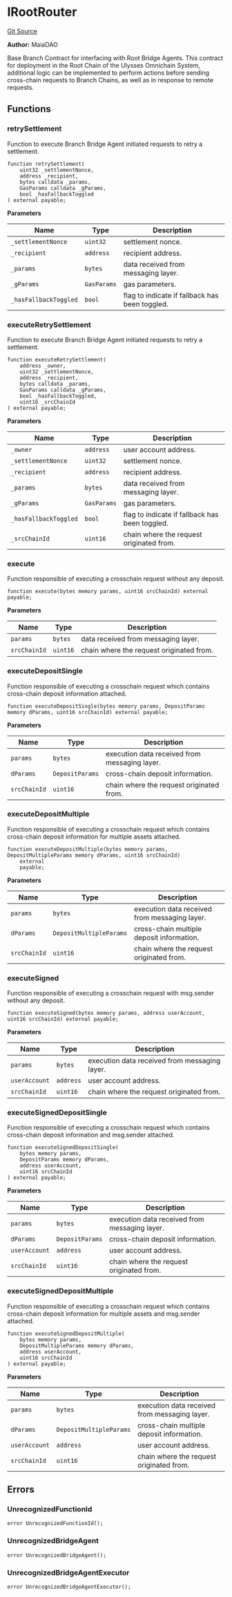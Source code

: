 # IRootRouter
[Git Source](https://github.com/Maia-DAO/2023-09-maia-remediations/blob/main/src/interfaces/IRootRouter.sol)

**Author:**
MaiaDAO

Base Branch Contract for interfacing with Root Bridge Agents.
This contract for deployment in the Root Chain of the Ulysses Omnichain System,
additional logic can be implemented to perform actions before sending cross-chain
requests to Branch Chains, as well as in response to remote requests.


## Functions
### retrySettlement

Function to execute Branch Bridge Agent initiated requests to retry a settlement.


```solidity
function retrySettlement(
    uint32 _settlementNonce,
    address _recipient,
    bytes calldata _params,
    GasParams calldata _gParams,
    bool _hasFallbackToggled
) external payable;
```
**Parameters**

|Name|Type|Description|
|----|----|-----------|
|`_settlementNonce`|`uint32`|settlement nonce.|
|`_recipient`|`address`|recipient address.|
|`_params`|`bytes`|data received from messaging layer.|
|`_gParams`|`GasParams`|gas parameters.|
|`_hasFallbackToggled`|`bool`|flag to indicate if fallback has been toggled.|


### executeRetrySettlement

Function to execute Branch Bridge Agent initiated requests to retry a settlement.


```solidity
function executeRetrySettlement(
    address _owner,
    uint32 _settlementNonce,
    address _recipient,
    bytes calldata _params,
    GasParams calldata _gParams,
    bool _hasFallbackToggled,
    uint16 _srcChainId
) external payable;
```
**Parameters**

|Name|Type|Description|
|----|----|-----------|
|`_owner`|`address`|user account address.|
|`_settlementNonce`|`uint32`|settlement nonce.|
|`_recipient`|`address`|recipient address.|
|`_params`|`bytes`|data received from messaging layer.|
|`_gParams`|`GasParams`|gas parameters.|
|`_hasFallbackToggled`|`bool`|flag to indicate if fallback has been toggled.|
|`_srcChainId`|`uint16`|chain where the request originated from.|


### execute

Function responsible of executing a crosschain request without any deposit.


```solidity
function execute(bytes memory params, uint16 srcChainId) external payable;
```
**Parameters**

|Name|Type|Description|
|----|----|-----------|
|`params`|`bytes`|data received from messaging layer.|
|`srcChainId`|`uint16`|chain where the request originated from.|


### executeDepositSingle

Function responsible of executing a crosschain request which contains cross-chain deposit information attached.


```solidity
function executeDepositSingle(bytes memory params, DepositParams memory dParams, uint16 srcChainId) external payable;
```
**Parameters**

|Name|Type|Description|
|----|----|-----------|
|`params`|`bytes`|execution data received from messaging layer.|
|`dParams`|`DepositParams`|cross-chain deposit information.|
|`srcChainId`|`uint16`|chain where the request originated from.|


### executeDepositMultiple

Function responsible of executing a crosschain request which contains cross-chain deposit information for multiple assets attached.


```solidity
function executeDepositMultiple(bytes memory params, DepositMultipleParams memory dParams, uint16 srcChainId)
    external
    payable;
```
**Parameters**

|Name|Type|Description|
|----|----|-----------|
|`params`|`bytes`|execution data received from messaging layer.|
|`dParams`|`DepositMultipleParams`|cross-chain multiple deposit information.|
|`srcChainId`|`uint16`|chain where the request originated from.|


### executeSigned

Function responsible of executing a crosschain request with msg.sender without any deposit.


```solidity
function executeSigned(bytes memory params, address userAccount, uint16 srcChainId) external payable;
```
**Parameters**

|Name|Type|Description|
|----|----|-----------|
|`params`|`bytes`|execution data received from messaging layer.|
|`userAccount`|`address`|user account address.|
|`srcChainId`|`uint16`|chain where the request originated from.|


### executeSignedDepositSingle

Function responsible of executing a crosschain request which contains cross-chain deposit information and msg.sender attached.


```solidity
function executeSignedDepositSingle(
    bytes memory params,
    DepositParams memory dParams,
    address userAccount,
    uint16 srcChainId
) external payable;
```
**Parameters**

|Name|Type|Description|
|----|----|-----------|
|`params`|`bytes`|execution data received from messaging layer.|
|`dParams`|`DepositParams`|cross-chain deposit information.|
|`userAccount`|`address`|user account address.|
|`srcChainId`|`uint16`|chain where the request originated from.|


### executeSignedDepositMultiple

Function responsible of executing a crosschain request which contains cross-chain deposit information for multiple assets and msg.sender attached.


```solidity
function executeSignedDepositMultiple(
    bytes memory params,
    DepositMultipleParams memory dParams,
    address userAccount,
    uint16 srcChainId
) external payable;
```
**Parameters**

|Name|Type|Description|
|----|----|-----------|
|`params`|`bytes`|execution data received from messaging layer.|
|`dParams`|`DepositMultipleParams`|cross-chain multiple deposit information.|
|`userAccount`|`address`|user account address.|
|`srcChainId`|`uint16`|chain where the request originated from.|


## Errors
### UnrecognizedFunctionId

```solidity
error UnrecognizedFunctionId();
```

### UnrecognizedBridgeAgent

```solidity
error UnrecognizedBridgeAgent();
```

### UnrecognizedBridgeAgentExecutor

```solidity
error UnrecognizedBridgeAgentExecutor();
```

